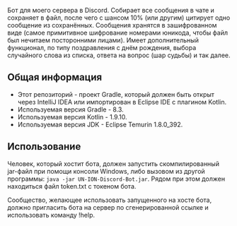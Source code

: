 Бот для моего сервера в Discord. Собирает все сообщения в чате и сохраняет в файл, после чего с шансом 10% (или другим) цитирует одно сообщение из сохранённых. Сообщения хранятся в зашифрованном виде (самое примитивное шифрование номерами юникода, чтобы файл был нечитаем посторонними лицами). Имеет дополнительный функционал, по типу поздравления с днём рождения, выбора случайного слова из списка, ответа на вопрос (шар судьбы) и так далее.

<h2> Общая информация </h2>

* Этот репозиторий - проект Gradle, который должен быть открыт через IntelliJ IDEA или импортирован в Eclipse IDE с плагином Kotlin.
* Используемая версия Gradle - 8.3.
* Используемая версия Kotlin - 1.9.10.
* Используемая версия JDK - Eclipse Temurin 1.8.0_392.

<h2> Использование </h2>

Человек, который хостит бота, должен запустить скомпилированный jar-файл при помощи консоли Windows, либо вызовом из другой программы: `java -jar UN-ION-Discord-Bot.jar`. Рядом при этом должен находиться файл token.txt с токеном бота.

Сообщество, желающее использовать запущенного на хосте бота, должно пригласить бота на сервер по сгенерированной ссылке и использовать команду !help.
